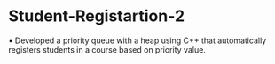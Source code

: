 # Student-Registartion-2
• Developed a priority queue with a heap using C++ that automatically registers students in a course based on priority value. 
